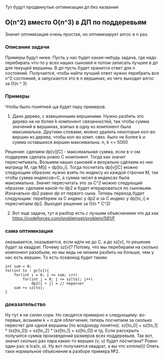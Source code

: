 Тут будут продвинутые оптимизации дп без названия




## O(n^2) вместо O(n^3) в ДП по поддеревьям

Значит оптимизация очень простая, но оптимизирует алгос в n раз. 

### Описание задачи
Примеры будут ниже.
Пусть у нас будет какая-нибудь задача, где надо перебирать что-то у всех наших сыновей и потом записать лучшее в дп для текущей вершины. В дп пусть будет хранится ответ для n состояний. Получается, чтобы найти лучший ответ нужно перебрать все n^2 состояний, а запускается это в n вершинах, из чего выходит алгос за O(n ^ 3)
### Примеры
Чтобы было понятней ща будет пару примеров.

1) Дано дерево, с взвешенными вершинами. Нужно разбить это дерево на не более k компонент связанностей, так чтобы сумма значений в вершинах, взятых в одну из компонент была максимальна. Другими словами, можно удалить некоторые кол-во вершин из дерева, чтобы кол-во комп. связ. было не более k и сумма оставшихся вершин максимальна. n, k <= 5000

Решение: сделаем dp[v][C] - максимальная сумма, если в v-ом поддереве сделать ровно C компонент. Тогда как значит пересчитывать. Возьмем наших сыновей и визуально сделаем из них матрицу M, где M[i] = dp[to_i]. Тогда посчитать dp[v][C] можно следующим образом: нужно взять по индексу из каждой строчки M, так чтобы сумма индексов=C, а сумма чисел в индексах была максимальна. Значит пересчитать это за C^2 можно следующий образом: сделаем какой-то dp2 и будет итерироваться по сыновьям. Изначально dp2 равно dp от первого сына. Теперь переход будет следующим: переберем за C индекс у dp2 и за С индекс у dp[to_i] и пересчитаем dp2. Выходит решение за O(n * C^2)

2) Вот еще задача, тут и разбор есть с лучшим объяснением что да как 
https://codeforces.com/problemset/problem/581/F

### сама оптимизация 
оказывается, оказывается, если идти не до C, а до sz[v], то решение будет за квадрат. Почему sz[v]? Потому, что мы перебираем на сколько компонент разобьем, но мы ведь не можем разбить на больше, чем у нас есть вершин. То есть псевокод будет таким:
```
int sum = 0;
for(int to : gr[v]){
	for(int i = 0; i <= sum; i++)
		for(int j = 0; j <= sz[to]; j++)
			dp2[i + j] = // пересчет
	sum += sz[to];
}
```

### доказательство
Ну тут я не силен сори. Но сводится примерно к следующему: 
во-первых, возьмем k = n для облегчения,
теперь посчитаем за сколько пересчет для одной вершины (по вседокоду понятно). sz[to_0] + sz[to_1] * (sz[to_0]) + sz[to_2] * (sz[to_1] + sz[to_0]) и тд.
Если расскрыть получится сумма произведений размеров всех поддеревьев. Так вот, значит сколько раз пара каких-то вершин (v, u) будет посчитана? Ровно один раз: в lca(v, u). Ну вот получается квадрат, а вы что хотели)))
Опять таки нормальное объяснения в разборе примера №2.
